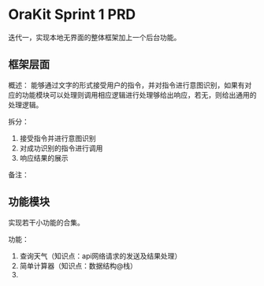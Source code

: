# OraKit Sprint 1 PRD

迭代一，实现本地无界面的整体框架加上一个后台功能。

## 框架层面

概述：
能够通过文字的形式接受用户的指令，并对指令进行意图识别，如果有对应的功能模块可以处理则调用相应逻辑进行处理够给出响应，若无，则给出通用的处理逻辑。

拆分：
1. 接受指令并进行意图识别
2. 对成功识别的指令进行调用
3. 响应结果的展示

备注：



## 功能模块

实现若干小功能的合集。

功能：
1. 查询天气（知识点：api网络请求的发送及结果处理）
2. 简单计算器（知识点：数据结构@栈）
3. 

